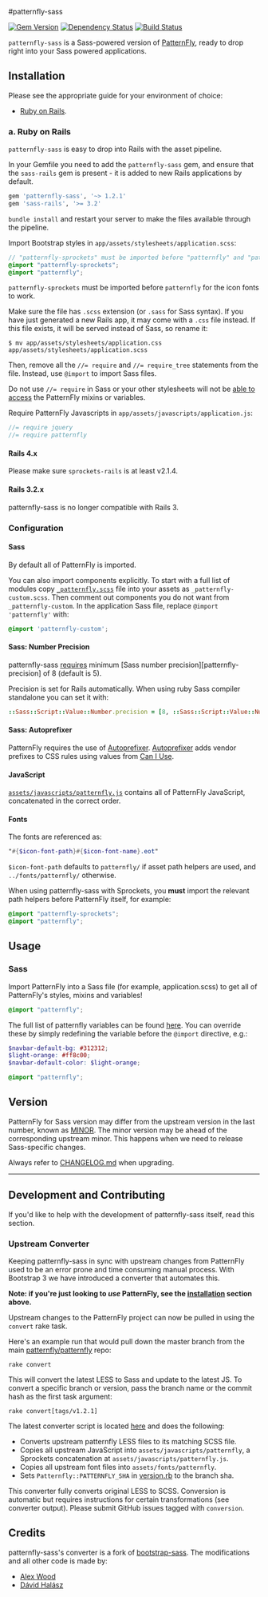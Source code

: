 #patternfly-sass

[![Gem Version](https://badge.fury.io/rb/patternfly-sass.svg)](http://badge.fury.io/rb/patternfly-sass)
[![Dependency Status](https://gemnasium.com/patternfly/patternfly-sass.svg)](https://gemnasium.com/patternfly/patternfly-sass)
[![Build Status](https://travis-ci.org/patternfly/patternfly-sass.svg)](https://travis-ci.org/patternfly/patternfly-sass)

`patternfly-sass` is a Sass-powered version of [PatternFly](http://github.com/patternfly/patternfly), ready to drop right into your Sass powered applications.

## Installation

Please see the appropriate guide for your environment of choice:

* [Ruby on Rails](#a-ruby-on-rails).

### a. Ruby on Rails

`patternfly-sass` is easy to drop into Rails with the asset pipeline.

In your Gemfile you need to add the `patternfly-sass` gem, and ensure that the `sass-rails` gem is present - it is added to new Rails applications by default.

```ruby
gem 'patternfly-sass', '~> 1.2.1'
gem 'sass-rails', '>= 3.2'
```

`bundle install` and restart your server to make the files available through the pipeline.

Import Bootstrap styles in `app/assets/stylesheets/application.scss`:

```scss
// "patternfly-sprockets" must be imported before "patternfly" and "patternfly/variables"
@import "patternfly-sprockets";
@import "patternfly";
```

`patternfly-sprockets` must be imported before `patternfly` for the icon fonts to work.

Make sure the file has `.scss` extension (or `.sass` for Sass syntax). If you have just generated a new Rails app,
it may come with a `.css` file instead. If this file exists, it will be served instead of Sass, so rename it:

```console
$ mv app/assets/stylesheets/application.css app/assets/stylesheets/application.scss
```

Then, remove all the `//= require` and `//= require_tree` statements from the file. Instead, use `@import` to import Sass files.

Do not use `//= require` in Sass or your other stylesheets will not be [able to access][antirequire] the PatternFly mixins or variables.

Require PatternFly Javascripts in `app/assets/javascripts/application.js`:

```js
//= require jquery
//= require patternfly
```

#### Rails 4.x

Please make sure `sprockets-rails` is at least v2.1.4.

#### Rails 3.2.x

patternfly-sass is no longer compatible with Rails 3.

### Configuration

#### Sass

By default all of PatternFly is imported.

You can also import components explicitly. To start with a full list of modules copy
[`_patternfly.scss`](assets/stylesheets/_patternfly.scss) file into your assets as `_patternfly-custom.scss`.
Then comment out components you do not want from `_patternfly-custom`.
In the application Sass file, replace `@import 'patternfly'` with:

```scss
@import 'patternfly-custom';
```

#### Sass: Number Precision

patternfly-sass [requires](https://github.com/twbs/bootstrap-sass/issues/409) minimum [Sass number precision][patternfly-precision] of 8 (default is 5).

Precision is set for Rails automatically.
When using ruby Sass compiler standalone you can set it with:

```ruby
::Sass::Script::Value::Number.precision = [8, ::Sass::Script::Value::Number.precision].max
```

#### Sass: Autoprefixer

PatternFly requires the use of [Autoprefixer][autoprefixer].
[Autoprefixer][autoprefixer] adds vendor prefixes to CSS rules using values from [Can I Use](http://caniuse.com/).

#### JavaScript

[`assets/javascripts/patternfly.js`](/assets/javascripts/patternfly.js) contains all of PatternFly JavaScript,
concatenated in the correct order.

#### Fonts

The fonts are referenced as:

```scss
"#{$icon-font-path}#{$icon-font-name}.eot"
```

`$icon-font-path` defaults to `patternfly/` if asset path helpers are used, and `../fonts/patternfly/` otherwise.

When using patternfly-sass with Sprockets, you **must** import the relevant path helpers before PatternFly itself, for example:

```scss
@import "patternfly-sprockets";
@import "patternfly";
```

## Usage

### Sass

Import PatternFly into a Sass file (for example, application.scss) to get all of PatternFly's styles, mixins and variables!

```scss
@import "patternfly";
```

The full list of patternfly variables can be found [here](/assets/stylesheets/patternfly/_variables.scss). You can override these by simply redefining the variable before the `@import` directive, e.g.:

```scss
$navbar-default-bg: #312312;
$light-orange: #ff8c00;
$navbar-default-color: $light-orange;

@import "patternfly";
```

## Version

PatternFly for Sass version may differ from the upstream version in the last number, known as
[MINOR](http://semver.org/spec/v2.0.0.html). The minor version may be ahead of the corresponding upstream minor.
This happens when we need to release Sass-specific changes.

Always refer to [CHANGELOG.md](/CHANGELOG.md) when upgrading.

---

## Development and Contributing

If you'd like to help with the development of patternfly-sass itself, read this section.

### Upstream Converter

Keeping patternfly-sass in sync with upstream changes from PatternFly used to be an error prone and time consuming manual process. With Bootstrap 3 we have introduced a converter that automates this.

**Note: if you're just looking to *use* PatternFly, see the [installation](#installation) section above.**

Upstream changes to the PatternFly project can now be pulled in using the `convert` rake task.

Here's an example run that would pull down the master branch from the main [patternfly/patternfly](https://github.com/patternfly/patternfly) repo:

    rake convert

This will convert the latest LESS to Sass and update to the latest JS.
To convert a specific branch or version, pass the branch name or the commit hash as the first task argument:

    rake convert[tags/v1.2.1]

The latest converter script is located [here][converter] and does the following:

* Converts upstream patternfly LESS files to its matching SCSS file.
* Copies all upstream JavaScript into `assets/javascripts/patternfly`, a Sprockets concatenation at `assets/javascripts/patternfly.js`.
* Copies all upstream font files into `assets/fonts/patternfly`.
* Sets `Patternfly::PATTERNFLY_SHA` in [version.rb][version] to the branch sha.

This converter fully converts original LESS to SCSS. Conversion is automatic but requires instructions for certain transformations (see converter output).
Please submit GitHub issues tagged with `conversion`.

## Credits

patternfly-sass's converter is a fork of [bootstrap-sass](https://github.com/twbs/bootstrap-sass). The modifications and all other code is made by:

<!-- feel free to make these link wherever you wish -->
* [Alex Wood](https://github.com/awood)
* [Dávid Halász](https://github.com/skateman)

[converter]: https://github.com/patternfly/patternfly-sass/blob/master/tasks/converter.rb
[version]: https://github.com/patternfly/patternfly-sass/blob/master/lib/patternfly-sass/version.rb
[contrib]: https://github.com/patternfly/patternfly-sass/graphs/contributors
[antirequire]: https://github.com/bootstrap/bootstrap-sass/issues/79#issuecomment-4428595
[autoprefixer]: https://github.com/ai/autoprefixer